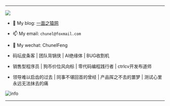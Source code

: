 ---- 
![](https://visitor-badge.glitch.me/badge?page_id=ChunelFeng.ChunelFeng)

- 🙊 My blog: [一面之猿网](http://www.chunel.cn/)
- 📫 My email: `chunel@foxmail.com`
- 🐶 My wechat: ChunelFeng

- 码坛皮条客 | 团队背锅侠 | AI绝缘体 | BUG收割机
- 销售型程序员 | 狗币价位风向标 | 零代码编程践行者 | ctrlcv开发布道师
- 领导难以启齿的过去 | 同事不堪回首的曾经 | 产品挥之不去的噩梦 | 测试心里永远无法抹去的痛

![info](https://github-readme-stats.vercel.app/api?username=ChunelFeng&show_icons=true&count_private=true&hide=prs&theme=default_repocard)

---- 
<!--
### Top Repositories

<a href="https://github.com/ChunelFeng/CGraph">
  <img align="center" src="https://github-readme-stats.vercel.app/api/pin/?username=ChunelFeng&repo=CGraph&theme=buefy" />
</a>

<a href="https://github.com/ChunelFeng/caiss">
  <img align="center" src="https://github-readme-stats.vercel.app/api/pin/?username=ChunelFeng&repo=caiss&theme=buefy" />
</a>

<a href="https://github.com/ChunelFeng/CThreadPool">
  <img align="center" src="https://github-readme-stats.vercel.app/api/pin/?username=ChunelFeng&repo=CThreadPool&theme=buefy" />
</a>

-->
